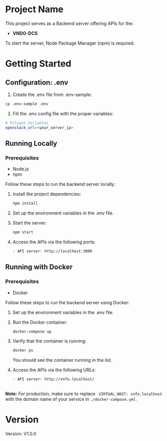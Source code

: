 # __Project Name__

This project serves as a Backend server offering APIs for the: 
- __VNDO-DCS__ 


To start the server, Node Package Manager (npm) is required.
# __Getting Started__
## __Configuration: .env__
1. Create the .env file from .env-sample:
```bash
cp .env-sample .env
```
2. Fill the .env config file with the proper variables:
 ```bash
# Polygon Veriables
openstack_url=<your_server_ip>

```
## __Running Locally__

### __Prerequisites__
- Node.js
- npm

Follow these steps to run the backend server locally:


1. Install the project dependencies:
   ```bash
   npm install
   ```
2. Set up the environment variables in the .env file.

3. Start the server:
   ```bash
   npm start
   ```
4. Access the APIs via the following ports:
   ```bash
   - API server: http://localhost:3000
   ```

## __Running with Docker__

### __Prerequisites__
- Docker

Follow these steps to run the backend server using Docker:

1. Set up the environment variables in the .env file.

2. Run the Docker container:
   ```bash
   docker-compose up
   ```
3. Verify that the container is running:
   ```bash
   docker ps
   ```
   You should see the container running in the list.
4. Access the APIs via the following URLs:
   ```bash
   - API server: http://vnfo.localhost/
  
   ```
__Note:__ For production, make sure to replace ` VIRTUAL_HOST: vnfo.localhost` with the domain name of your service in `./docker-compose.yml`. 
# __Version__

Version: V1.0.0

